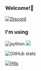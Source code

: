 ### Welcome!🤗

[![Discord](https://discord.c99.nl/widget/theme-4/902097220306878496.png)](http://discord.com/users/902097220306878496)

### I'm using 
<img alt="python" src="https://img.shields.io/badge/Python-3776AB.svg?&style=for-the-badge&logo=Python&logoColor=white"/> <img src="https://img.shields.io/badge/C-000000?style=for-the-badge&logo=C&logoColor=white">

![GitHub stats](https://github-readme-stats.vercel.app/api?username=minjaegt&show_icons=true&theme=radical)  

	
  [![Hits](https://hits.seeyoufarm.com/api/count/incr/badge.svg?url=https%3A%2F%2Fgithub.com%2Fminjaegt&count_bg=%23831212&title_bg=%23555555&icon=&icon_color=%23660000&title=Hits&edge_flat=false)](https://hits.seeyoufarm.com)
	
<!--
**Munji-Kim/Munji-Kim** is a ✨ _special_ ✨ repository because its `README.md` (this file) appears on your GitHub profile.

Here are some ideas to get you started:

- 🔭 I’m currently working on ...
- 🌱 I’m currently learning ...
- 👯 I’m looking to collaborate on ...
- 🤔 I’m looking for help with ...
- 💬 Ask me about ...
- 📫 How to reach me: ...
- 😄 Pronouns: ...
- ⚡ Fun fact: ...
-->
